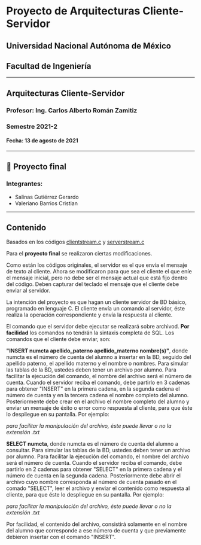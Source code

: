 # Proyecto de Arquitecturas Cliente-Servidor

## Universidad Nacional Autónoma de México

## Facultad de Ingeniería
-------------- 
## Arquitecturas Cliente-Servidor
### Profesor: Ing. Carlos Alberto Román Zamitiz
### Semestre 2021-2
#### Fecha: 13 de agosto de 2021
-------------
## 🎒 Proyecto final

### Integrantes:
- Salinas Gutiérrez Gerardo
- Valeriano Barrios Cristian
----------- 
## Contenido
Basados en los códigos [clientstream.c](code/other%20code/codigo03_clientstream.c) y [serverstream.c](code/other%20code/codigo03_serverstream.c)

Para el **proyecto final** se realizaron ciertas modificaciones.

Como están los códigos originales, el servidor es el que envía el mensaje de texto al cliente. Ahora se modificaron para que sea el cliente el que eníe el mensaje inicial, pero no debe ser el mensaje actual que está fijo dentro del código. Deben capturar del teclado el mensaje que el cliente debe enviar al servidor.

La intención del proyecto es que hagan un cliente servidor de BD básico, programado en lenguaje C. El cliente envía un comando al servidor, éste realiza la operación correspondiente y envía la respuesta al cliente. 

El comando que el servidor debe ejecutar se realizará sobre archivod. **Por facilidad** los comandos no tendrán la sintaxis completa de SQL. Los comandos que el cliente debe enviar, son:

**"INSERT numcta apellido_paterno apellido_materno nombre(s)"**, donde numcta es el número de cuenta del alumno a insertar en la BD, seguido del apellido paterno, el apellido materno y el nombre o nombres. Para simular las tablas de la BD, ustedes deben tener un archivo por alumno. Para facilitar la ejecución del comando, el nombre del archivo será el número de cuenta. Cuando el servidor reciba el comando, debe partirlo en 3 cadenas para obtener "INSERT" en la primera cadena, en la segunda cadena el número de cuenta y en la tercera cadena el nombre completo del alumno. Posteriormente debe crear en el archivo el nombre completo del alumno y enviar un mensaje de éxito o error como respuesta al cliente, para que éste lo despliegue en su pantalla. Por ejemplo: 

*para facilitar la manipulación del archivo, éste puede llevar o no la extensión .txt*

**SELECT numcta**, donde numcta es el número de cuenta del alumno a consultar. Para simular las tablas de la BD, ustedes deben tener un archivo por alumno. Para facilitar la ejecución del comando, el nombre del archivo será el número de cuenta. Cuando el servidor reciba el comando, debe partirlo en 2 cadenas para obtener "SELECT" en la primera cadena y el número de cuenta en la segunda cadena. Posteriormente debe abrir el archivo cuyo nombre corresponda al número de cuenta pasado en el comado "SELECT", leer el archivo y enviar el contenido como respuesta al cliente, para que éste lo despliegue en su pantalla. Por ejemplo:

*para facilitar la manipulación del archivo, éste puede llevar o no la extensión .txt*

Por facilidad, el contenido del archivo, consistirá solamente en el nombre del alumno que corresponde a ese número de cuenta y que previamente debieron insertar con el comando "INSERT". 